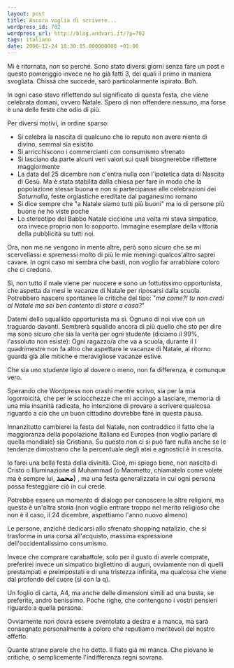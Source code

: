 ```yaml
---
layout: post
title: Ancora voglia di scrivere...
wordpress_id: 702
wordpress_url: http://blog.andvari.it/?p=702
tags: italiano
date: 2006-12-24 18:30:15.000000000 +01:00
---
```

Mi è ritornata, non so perché. Sono stato diversi giorni senza fare un post e questo pomeriggio invece ne ho già fatti 3, dei quali il primo in maniera svogliata. Chissà che succede, sarò particolarmente ispirato. Boh.

In ogni caso stavo riflettendo sul significato di questa festa, che viene celebrata domani, ovvero Natale. Spero di non offendere nessuno, ma forse è una delle feste che odio di più.

Per diversi motivi, in ordine sparso:
<ul>
	<li>Si celebra la nascita di qualcuno che io reputo non avere niente di divino, semmai sia esistito</li>
	<li>Si arricchiscono i commercianti con consumismo sfrenato</li>
	<li>Si lasciano da parte alcuni veri valori sui quali bisognerebbe riflettere maggiormente</li>
	<li>La data del 25 dicembre non c'entra nulla con l'ipotetica data di Nascita di Gesù. Ma è stata stabilita dalla chiesa per fare in modo che la popolazione stesse buona e non si partecipasse alle celebrazioni dei <em>Saturnalia</em>, feste orgiastiche ereditate dal paganesimo romano</li>
	<li>Si dice sempre che "a Natale siamo tutti più buoni" ma io di persone più buone ne ho viste poche</li>
	<li>Lo stereotipo del Babbo Natale ciccione una volta mi stava simpatico, ora invece proprio non lo sopporto. Immagine esemplare della vittoria della pubblicità su tutti noi.</li>
</ul>
Ora, non me ne vengono in mente altre, però sono sicuro che se mi scervellassi e spremessi molto di più le mie meningi qualcos'altro saprei cavare. In ogni caso mi sembra che basti, non voglio far arrabbiare coloro che ci credono.

Sì, non tutto il male viene per nuocere e sono un fottutissimo opportunista, che aspetta da mesi le vacanze di Natale per riposarsi dalla scuola. Potrebbero nascere spontanee le critiche del tipo: "<em>ma come?! tu non credi al Natale ma sei ben contento di stare a casa?</em>"

Datemi dello squallido opportunista ma sì. Ognuno di noi vive con un traguardo davanti. Sembrerà squalido ancora di più quello che sto per dire ma sono sicuro che sia la verità per ogni studente (diciamo il 99%, l'assoluto non esiste): Ogni ragazzo/a che va a scuola, durante il I quadrimestre non fa altro che aspettare le vacanze di Natale, al ritorno guarda già alle mitiche e meravigliose vacanze estive.

Che sia uno studente ligio al dovere o meno, non fa differenza, è comunque vero.

Sperando che Wordpress non crashi mentre scrivo, sia per la mia logorroicità, che per le sciocchezze che mi accingo a lasciare, memoria di una mia insanità radicata, ho intenzione di provare a scrivere qualcosa riguardo a ciò che un buon cittadino dovrebbe fare in questa pausa.

Innanzitutto cambierei la festa del Natale, non contraddico il fatto che la maggioranza della popolazione Italiana ed Europea (non voglio parlare di quella mondiale) sia Cristiana. Su questo non ci si può fare nulla anche se le tendenze dimostrano che la percentuale degli atei e agnostici è in crescita.

Io farei una bella festa della divinità. Cioè, mi spiego bene, non nascita di Cristo o Illuminazione di Muhammad (o Maometto, chiamatelo come volete ma è sempre lui, <strong><big>محمد</big></strong><big>)</big> , ma una festa generalizzata in cui ogni persona possa festeggiare ciò in cui crede.

Potrebbe essere un momento di dialogo per conoscere le altre religioni, ma questa è un'altra storia (non voglio entrare troppo nel merito religioso che non è il caso, il 24 dicembre, aspettiamo l'anno nuovo almeno)

Le persone, anziché dedicarsi allo sfrenato shopping natalizio, che si trasforma in una corsa all'acquisto, massima espressione dell'occidentalissimo consumismo.

Invece che comprare carabattole, solo per il gusto di averle comprate, preferirei invece un simpatico bigliettino di auguri, ovviamente non di quelli prestampati e preimpostati e di una tristezza infinita, ma qualcosa che viene dal profondo del cuore (sì con la q).

Un foglio di carta, A4, ma anche delle dimensioni simili ad una busta, se preferite, andrò benissimo. Poche righe, che contengono i vostri pensieri riguardo a quella persona.

Ovviamente non dovrà essere sventolato a destra e a manca, ma sarà consegnato personalmente a coloro che reputiamo meritevoli del nostro affetto.

Quante strane parole che ho detto. Il fiato già mi manca. Che piovano le critiche, o semplicemente l'indifferenza regni sovrana.
